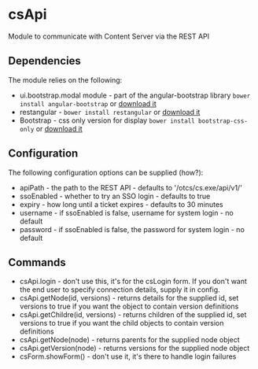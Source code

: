 # csApi

Module to communicate with Content Server via the REST API

## Dependencies 

The module relies on the following:
	
* ui.bootstrap.modal module - part of the angular-bootstrap library `bower install angular-bootstrap` or [download it](https://github.com/angular-ui/bootstrap)
* restangular - `bower install restangular` or [download it](https://github.com/mgonto/restangular)
* Bootstrap - css only version for display `bower install bootstrap-css-only` or [download it](https://github.com/fyockm/bootstrap-css-only)
	
## Configuration

The following configuration options can be supplied (how?): 

* apiPath - the path to the REST API - defaults to '/otcs/cs.exe/api/v1/' 
* ssoEnabled - whether to try an SSO login - defaults to true 
* expiry - how long until a ticket expires - defaults to 30 minutes
* username - if ssoEnabled is false, username for system login - no default 
* password - if ssoEnabled is false, the password for system login - no default 

## Commands

* csApi.login - don't use this, it's for the csLogin form. If you don't want the end user to specify connection details, supply it in config.
* csApi.getNode(id, versions) - returns details for the supplied id, set versions to true if you want the object to contain version definitions
* csApi.getChildre(id, versions) - returns children of the supplied id, set versions to true if you want the child objects to contain version definitions
* csApi.getNode(node) - returns parents for the supplied node object
* csApi.getVersion(node) - returns versions for the supplied node object
* csForm.showForm() - don't use it, it's there to handle login failures


